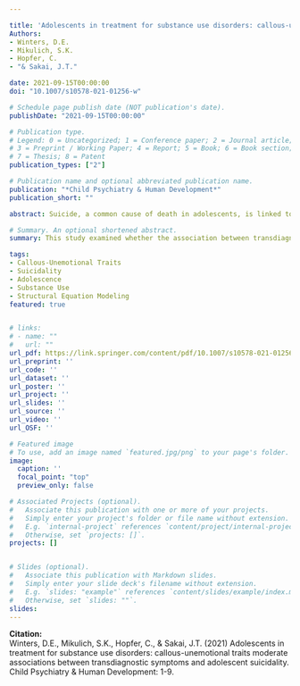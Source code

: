 ```yaml
---

title: 'Adolescents in treatment for substance use disorders: callous-unemotional traits moderate associations between transdiagnostic symptoms and adolescent suicidality'
Authors: 
- Winters, D.E.
- Mikulich, S.K.
- Hopfer, C.
- "& Sakai, J.T."

date: 2021-09-15T00:00:00
doi: "10.1007/s10578-021-01256-w"

# Schedule page publish date (NOT publication's date).
publishDate: "2021-09-15T00:00:00"

# Publication type.
# Legend: 0 = Uncategorized; 1 = Conference paper; 2 = Journal article;
# 3 = Preprint / Working Paper; 4 = Report; 5 = Book; 6 = Book section;
# 7 = Thesis; 8 = Patent
publication_types: ["2"]

# Publication name and optional abbreviated publication name.
publication: "*Child Psychiatry & Human Development*"
publication_short: ""

abstract: Suicide, a common cause of death in adolescents, is linked to internalizing and externalizing symptoms. These associations are pronounced amongst adolescents who use substances. But these relationships are complex. For example, sex differences are present in association with internalizing/externalizing symptoms as well as differences in suicidality. A rarely explored factor that may account for this complexity as a moderator is callous-unemotional traits. The present study examines associations of internalizing and externalizing in relation to suicidality in the context of callous-unemotional traits amongst adolescents in substance use treatment. Additionally, sex differences were explored. A sample of 317 adolescents (13–18; 16.05 ± 1.22) in treatment for substance use completed measures for internalizing, externalizing, and suicidal symptoms. The main result suggested the presence of callous-unemotional (CU) traits attenuated the positive association between internalizing and a latent suicidality factor. This novel result contextualizes the association between transdiagnostic symptoms and suicidality. Assessing CU traits in the presence of internalizing symptoms may be an important component of understanding suicide risk amongst adolescents in treatment for substance use. 

# Summary. An optional shortened abstract.
summary: This study examined whether the association between transdiagnostic symptoms and suicidality was different in the presence of callous-unemotional traits. Results revealed callous-unemotional traits attenuates internalizing symptoms association with suidicality in a sample of adolescents in substance use treatment.

tags:
- Callous-Unemotional Traits
- Suicidality
- Adolescence
- Substance Use
- Structural Equation Modeling
featured: true


# links:
# - name: ""
#   url: ""
url_pdf: https://link.springer.com/content/pdf/10.1007/s10578-021-01256-w.pdf
url_preprint: ''
url_code: ''
url_dataset: ''
url_poster: ''
url_project: ''
url_slides: ''
url_source: ''
url_video: ''
url_OSF: ''

# Featured image
# To use, add an image named `featured.jpg/png` to your page's folder. 
image:
  caption: ''
  focal_point: "top"
  preview_only: false

# Associated Projects (optional).
#   Associate this publication with one or more of your projects.
#   Simply enter your project's folder or file name without extension.
#   E.g. `internal-project` references `content/project/internal-project/index.md`.
#   Otherwise, set `projects: []`.
projects: []


# Slides (optional).
#   Associate this publication with Markdown slides.
#   Simply enter your slide deck's filename without extension.
#   E.g. `slides: "example"` references `content/slides/example/index.md`.
#   Otherwise, set `slides: ""`.
slides: 
---
```

**Citation:**  
Winters, D.E., Mikulich, S.K., Hopfer, C., & Sakai, J.T. (2021) Adolescents in treatment for substance use disorders: callous-unemotional traits moderate associations between transdiagnostic symptoms and adolescent suicidality. Child Psychiatry & Human Development: 1-9.










